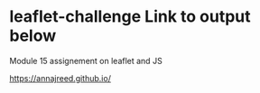 # leaflet-challenge Link to output below
 Module 15 assignement on leaflet and JS 
 
 https://annajreed.github.io/

